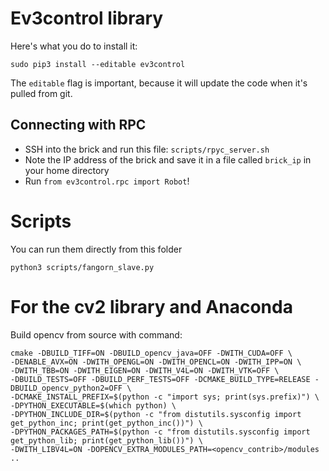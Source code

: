 
# Ev3control library
Here's what you do to install it:
```
sudo pip3 install --editable ev3control
```
The `editable` flag is important, because it will update the code when it's pulled from git.

## Connecting with RPC

- SSH into the brick and run this file: `scripts/rpyc_server.sh`
- Note the IP address of the brick and save it in a file called `brick_ip` in your home directory
- Run `from ev3control.rpc import Robot`!


# Scripts
You can run them directly from this folder
```
python3 scripts/fangorn_slave.py
```
# For the cv2 library and Anaconda

Build opencv from source with command:

```
cmake -DBUILD_TIFF=ON -DBUILD_opencv_java=OFF -DWITH_CUDA=OFF \
-DENABLE_AVX=ON -DWITH_OPENGL=ON -DWITH_OPENCL=ON -DWITH_IPP=ON \
-DWITH_TBB=ON -DWITH_EIGEN=ON -DWITH_V4L=ON -DWITH_VTK=OFF \
-DBUILD_TESTS=OFF -DBUILD_PERF_TESTS=OFF -DCMAKE_BUILD_TYPE=RELEASE -DBUILD_opencv_python2=OFF \
-DCMAKE_INSTALL_PREFIX=$(python -c "import sys; print(sys.prefix)") \
-DPYTHON_EXECUTABLE=$(which python) \
-DPYTHON_INCLUDE_DIR=$(python -c "from distutils.sysconfig import get_python_inc; print(get_python_inc())") \
-DPYTHON_PACKAGES_PATH=$(python -c "from distutils.sysconfig import get_python_lib; print(get_python_lib())") \
-DWITH_LIBV4L=ON -DOPENCV_EXTRA_MODULES_PATH=<opencv_contrib>/modules ..

```
